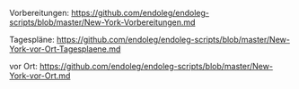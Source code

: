 
Vorbereitungen:
https://github.com/endoleg/endoleg-scripts/blob/master/New-York-Vorbereitungen.md

Tagespläne:
https://github.com/endoleg/endoleg-scripts/blob/master/New-York-vor-Ort-Tagesplaene.md

vor Ort:
https://github.com/endoleg/endoleg-scripts/blob/master/New-York-vor-Ort.md
